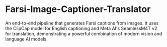 # Farsi-Image-Captioner-Translator
An end-to-end pipeline that generates Farsi captions from images. It uses the ClipCap model for English captioning and Meta AI's SeamlessM4T v2 for translation, demonstrating a powerful combination of modern vision and language AI models.
